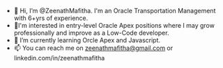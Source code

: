 - 👋 Hi, I’m @ZeenathMafitha. I'm an Oracle Transportation Management with 6+yrs of experience.
- 👀I'm interested in entry-level Oracle Apex positions where I may grow professionally and improve as a Low-Code developer.
- 🌱 I’m currently learning Orcle Apex and Javascript.
- 📫 You can reach me on zeenathmafitha@gmail.com or linkedin.com/in/zeenathmafitha

<!---
ZeenathMafitha/ZeenathMafitha is a ✨ special ✨ repository because its `README.md` (this file) appears on your GitHub profile.
You can click the Preview link to take a look at your changes.
--->
